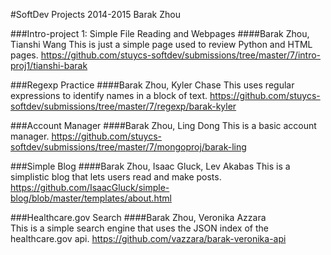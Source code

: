 #SoftDev Projects 2014-2015
Barak Zhou

###Intro-project 1: Simple File Reading and Webpages
####Barak Zhou, Tianshi Wang
This is just a simple page used to review Python and HTML pages.
https://github.com/stuycs-softdev/submissions/tree/master/7/intro-proj1/tianshi-barak

###Regexp Practice
####Barak Zhou, Kyler Chase
This uses regular expressions to identify names in a block of text.
https://github.com/stuycs-softdev/submissions/tree/master/7/regexp/barak-kyler

###Account Manager
####Barak Zhou, Ling Dong
This is a basic account manager.
https://github.com/stuycs-softdev/submissions/tree/master/7/mongoproj/barak-ling

###Simple Blog
####Barak Zhou, Isaac Gluck, Lev Akabas
This is a simplistic blog that lets users read and make posts.
https://github.com/IsaacGluck/simple-blog/blob/master/templates/about.html

###Healthcare.gov Search
####Barak Zhou, Veronika Azzara\
This is a simple search engine that uses the JSON index of the healthcare.gov api.
https://github.com/vazzara/barak-veronika-api


